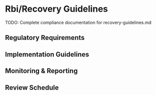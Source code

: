 # Rbi/Recovery Guidelines

TODO: Complete compliance documentation for recovery-guidelines.md

## Regulatory Requirements

## Implementation Guidelines

## Monitoring & Reporting

## Review Schedule

